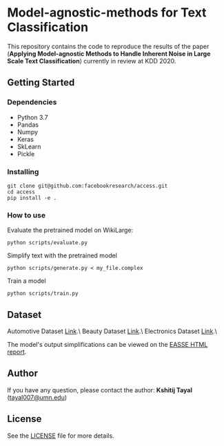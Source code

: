 # Model-agnostic-methods for Text Classification

This repository contains the code to reproduce the results of the paper (**Applying Model-agnostic Methods to Handle Inherent Noise in Large Scale Text Classification**) currently in review at KDD 2020. 


## Getting Started

### Dependencies

* Python 3.7
* Pandas
* Numpy
* Keras
* SkLearn
* Pickle

### Installing

```
git clone git@github.com:facebookresearch/access.git
cd access
pip install -e .
```

### How to use

Evaluate the pretrained model on WikiLarge:
```
python scripts/evaluate.py
```

Simplify text with the pretrained model
```
python scripts/generate.py < my_file.complex
```

Train a model
```
python scripts/train.py
```

## Dataset

Automotive Dataset [Link](https://drive.google.com/open?id=1w2YuR1knf3LJPfq6wVxo3frHlbqP6BqA).\\
Beauty Dataset [Link](https://drive.google.com/open?id=1rNNSdGvMcivdXI72SGvrd_Td1Ah2_Vo7).\\
Electronics Dataset [Link](https://drive.google.com/open?id=1qDX8gBWrG0pdqqkJS8HUtI6K3kKtKfuR).\\



The model's output simplifications can be viewed on the [EASSE HTML report](http://htmlpreview.github.io/?https://github.com/facebookresearch/access/blob/master/system_output/easse_report.html).


## Author

If you have any question, please contact the author:
**Kshitij Tayal** ([tayal007@umn.edu](mailto:tayal007@umn.edu))

## License

See the [LICENSE](LICENSE) file for more details.
